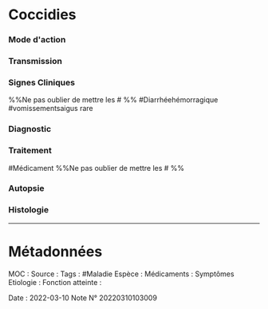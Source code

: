 # Coccidies
### Mode d'action
### Transmission
### Signes Cliniques
%%Ne pas oublier de mettre les # %%
#Diarrhéehémorragique 
#vomissementsaigus rare

### Diagnostic
### Traitement
#Médicament 
%%Ne pas oublier de mettre les # %% 
### Autopsie
### Histologie

***

# Métadonnées
MOC :
Source :
Tags : #Maladie 
	Espèce :
	Médicaments :
	Symptômes
	Etiologie :
	Fonction atteinte :
	
Date : 2022-03-10
Note N° 20220310103009